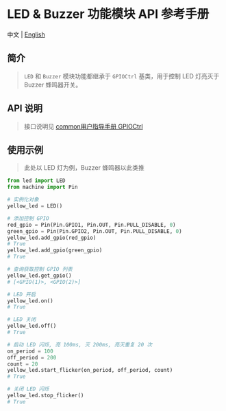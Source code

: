 # LED & Buzzer 功能模块 API 参考手册

中文 | [English](../en/led&buzzer_API_Reference.md)

## 简介

> `LED` 和 `Buzzer` 模块功能都继承于 `GPIOCtrl` 基类，用于控制 LED 灯亮灭于 Buzzer 蜂鸣器开关。

## API 说明

> 接口说明见 [common用户指导手册 GPIOCtrl](./common用户指导手册.md#GPIOCtrl)

## 使用示例

> 此处以 LED 灯为例，Buzzer 蜂鸣器以此类推

```python
from led import LED
from machine import Pin

# 实例化对象
yellow_led = LED()

# 添加控制 GPIO
red_gpio = Pin(Pin.GPIO1, Pin.OUT, Pin.PULL_DISABLE, 0)
green_gpio = Pin(Pin.GPIO2, Pin.OUT, Pin.PULL_DISABLE, 0)
yellow_led.add_gpio(red_gpio)
# True
yellow_led.add_gpio(green_gpio)
# True

# 查询获取控制 GPIO 列表
yellow_led.get_gpio()
# [<GPIO(1)>, <GPIO(2)>]

# LED 开启
yellow_led.on()
# True

# LED 关闭
yellow_led.off()
# True

# 启动 LED 闪烁, 亮 100ms, 灭 200ms, 亮灭重复 20 次
on_period = 100
off_period = 200
count = 20
yellow_led.start_flicker(on_period, off_period, count)
# True

# 关闭 LED 闪烁
yellow_led.stop_flicker()
# True
```
